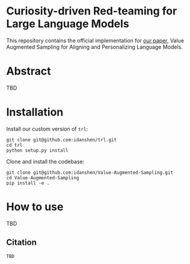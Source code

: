 Curiosity-driven Red-teaming for Large Language Models
=

This repository contains the official implementation for [our paper](https://openreview.net/pdf?id=4KqkizXgXU), Value Augmented Sampling for Aligning and Personalizing Language Models.

# Abstract
TBD
# Installation
Install our custom version of `trl`:
```
git clone git@github.com:idanshen/trl.git
cd trl
python setup.py install
```
Clone and install the codebase:
```
git clone git@github.com:idanshen/Value-Augmented-Sampling.git
cd Value-Augmented-Sampling
pip install -e .
```

# How to use

TBD

## Citation
```latex
TBD
```
